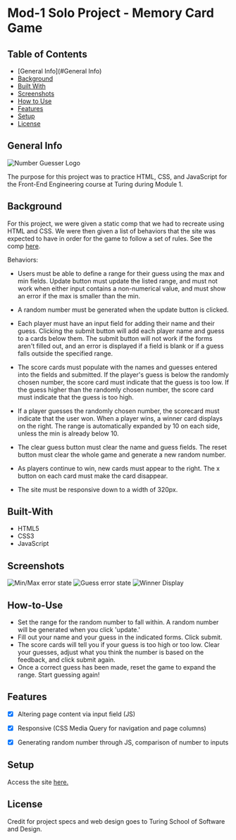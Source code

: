 # Mod-1 Solo Project - Memory Card Game


## Table of Contents

* [General Info](#General Info)
* [Background](#Background)
* [Built With](#Built-With)
* [Screenshots](#Screenshots)
* [How to Use](#How-to-Use)
* [Features](#Features)
* [Setup](#Setup)
* [License](#License)

## General Info

<img src="images/number-guesser-logo.png" alt="Number Guesser Logo">

The purpose for this project was to practice HTML, CSS, and JavaScript for the Front-End Engineering course at Turing during Module 1.

## Background

For this project, we were given a static comp that we had to recreate using HTML and CSS.  We were then given a list of behaviors that the site was expected to have in order for the game to follow a set of rules.  See the comp <a href="https://frontend.turing.io/assets/images/projects/number-guesser/week2-numberguesser-01.jpg">here</a>.

Behaviors:

- Users must be able to define a range for their guess using the max and min fields. Update button must update the listed range, and must not work when either input contains a non-numerical value, and must show an error if the max is smaller than the min.

- A random number must be generated when the update button is clicked.

- Each player must have an input field for adding their name and their guess. Clicking the submit button will add each player name and guess to a cards below them.  The submit button will not work if the forms aren't filled out, and an error is displayed if a field is blank or if a guess falls outside the specified range.

- The score cards must populate with the names and guesses entered into the fields and submitted. If the player's guess is below the randomly chosen number, the score card must indicate that the guess is too low.  If the guess higher than the randomly chosen number, the score card must indicate that the guess is too high.

- If a player guesses the randomly chosen number, the scorecard must indicate that the user won.  When a player wins, a winner card displays on the right.  The range is automatically expanded by 10 on each side, unless the min is already below 10.

- The clear guess button must clear the name and guess fields.  The reset button must clear the whole game and generate a new random number.

- As players continue to win, new cards must appear to the right.  The x button on each card must make the card disappear.

- The site must be responsive down to a width of 320px.

## Built-With

- HTML5
- CSS3
- JavaScript

## Screenshots

<img src="images/minmax-error-state.png" alt="Min/Max error state">
<img src="images/guess-error-state.png" alt="Guess error state">
<img src="images/winner-display.png" alt="Winner Display">

## How-to-Use

- Set the range for the random number to fall within.  A random number will be generated when you click 'update.'
- Fill out your name and your guess in the indicated forms.  Click submit.
- The score cards will tell you if your guess is too high or too low.  Clear your guesses, adjust what you think the number is based on the feedback, and click submit again.
- Once a correct guess has been made, reset the game to expand the range.  Start guessing again!

## Features

- [x] Altering page content via input field (JS)
- [x] Responsive (CSS Media Query for navigation and page columns)
- [x] Generating random number through JS, comparison of number to inputs


## Setup

Access the site <a href="https://adamsjr8576.github.io/Project2_NumberGuesser/">here.</a>

## License

Credit for project specs and web design goes to Turing School of Software and Design.
